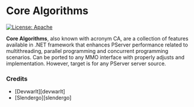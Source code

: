 # Core Algorithms
[![License: Apache][license-badge]][license]

**Core Algorithms**, also known with acronym CA, are a collection of features available in .NET framework that enhances PServer performance related to multithreading, parallel programming and concurrent programming scenarios. Can be ported to any MMO interface with properly adjusts and implementation. However, target is for any PServer server source.

### Credits
- [Devwarlt][devwarlt]
- [Slendergo][slendergo]

[license]: /LICENSE
[license-badge]: https://img.shields.io/badge/License-Apache%202.0-blue.svg
